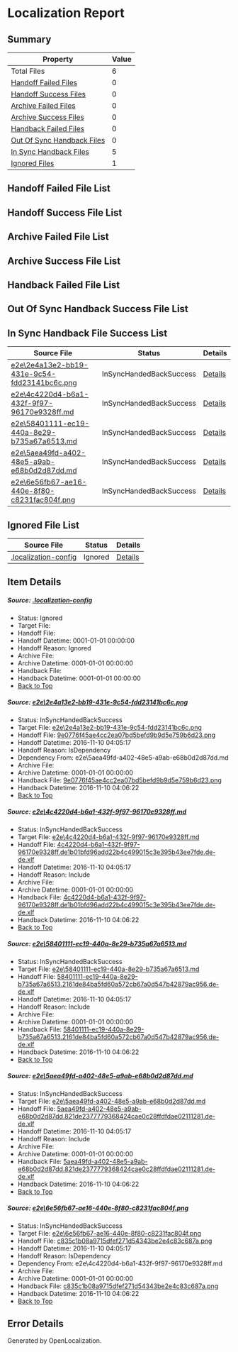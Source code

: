 # <a name='report-top'></a> Localization Report

## Summary
 Property | Value 
 -------- | ----- 
 Total Files | 6
[ Handoff Failed Files ](#handoff-failed-list)| 0
[ Handoff Success Files ](#handoff-success-list)| 0
[ Archive Failed Files ](#archive-failed-list)| 0
[ Archive Success Files ](#archive-success-list)| 0
[ Handback Failed Files ](#handback-failed-list)| 0
[ Out Of Sync Handback Files ](#outofsync-handback-success-list)| 0
[ In Sync Handback Files ](#insync-handback-success-list)| 5
[ Ignored Files ](#ignored-list)| 1

## <a name='handoff-failed-list'></a> Handoff Failed File List

## <a name='handoff-success-list'></a> Handoff Success File List

## <a name='archive-failed-list'></a> Archive Failed File List

## <a name='archive-success-list'></a> Archive Success File List

## <a name='handback-failed-list'></a> Handback Failed File List

## <a name='outofsync-handback-success-list'></a> Out Of Sync Handback Success File List

## <a name='insync-handback-success-list'></a> In Sync Handback File Success List
 Source File | Status | Details 
 ----------- | ------ | ------- 
 [e2e\2e4a13e2-bb19-431e-9c54-fdd23141bc6c.png](https://github.com/OpenLocalizationTestOrg/ol-test0/blob/36a9de081c03d2281d626dc607a1a4d47352cd05/e2e/2e4a13e2-bb19-431e-9c54-fdd23141bc6c.png) | InSyncHandedBackSuccess | [Details](#9e0776f45ae4cc2ea07bd5befd9b9d5e759b6d231)
 [e2e\4c4220d4-b6a1-432f-9f97-96170e9328ff.md](https://github.com/OpenLocalizationTestOrg/ol-test0/blob/36a9de081c03d2281d626dc607a1a4d47352cd05/e2e/4c4220d4-b6a1-432f-9f97-96170e9328ff.md) | InSyncHandedBackSuccess | [Details](#df923ccd5f7f3a9cc9b9de009f50f2ed26a9e1e92)
 [e2e\58401111-ec19-440a-8e29-b735a67a6513.md](https://github.com/OpenLocalizationTestOrg/ol-test0/blob/36a9de081c03d2281d626dc607a1a4d47352cd05/e2e/58401111-ec19-440a-8e29-b735a67a6513.md) | InSyncHandedBackSuccess | [Details](#4cfd11a2aee39c5c6dce912483bd840f8f8ab9d53)
 [e2e\5aea49fd-a402-48e5-a9ab-e68b0d2d87dd.md](https://github.com/OpenLocalizationTestOrg/ol-test0/blob/36a9de081c03d2281d626dc607a1a4d47352cd05/e2e/5aea49fd-a402-48e5-a9ab-e68b0d2d87dd.md) | InSyncHandedBackSuccess | [Details](#dd50823e2cc49c5ec999ce9a2f7a4cdb1e07f62d4)
 [e2e\6e56fb67-ae16-440e-8f80-c8231fac804f.png](https://github.com/OpenLocalizationTestOrg/ol-test0/blob/36a9de081c03d2281d626dc607a1a4d47352cd05/e2e/6e56fb67-ae16-440e-8f80-c8231fac804f.png) | InSyncHandedBackSuccess | [Details](#c835c1b08a9715dfef271d54343be2e4c83c687a5)

## <a name='ignored-list'></a> Ignored File List
 Source File | Status | Details 
 ----------- | ------ | ------- 
 [.localization-config](https://github.com/OpenLocalizationTestOrg/ol-test0/blob/36a9de081c03d2281d626dc607a1a4d47352cd05/.localization-config) | Ignored | [Details](#c268a05ecaa7ec85942ed632c29928ee5bd6da8d0)

## Item Details
##### <a name='c268a05ecaa7ec85942ed632c29928ee5bd6da8d0'></a> Source: [.localization-config](https://github.com/OpenLocalizationTestOrg/ol-test0/blob/36a9de081c03d2281d626dc607a1a4d47352cd05/.localization-config)
* Status: Ignored
* Target File: 
* Handoff File: 
* Handoff Datetime: 0001-01-01 00:00:00
* Handoff Reason: Ignored
* Archive File: 
* Archive Datetime: 0001-01-01 00:00:00
* Handback File: 
* Handback Datetime: 0001-01-01 00:00:00
* [Back to Top](#report-top)

##### <a name='9e0776f45ae4cc2ea07bd5befd9b9d5e759b6d231'></a> Source: [e2e\2e4a13e2-bb19-431e-9c54-fdd23141bc6c.png](https://github.com/OpenLocalizationTestOrg/ol-test0/blob/36a9de081c03d2281d626dc607a1a4d47352cd05/e2e/2e4a13e2-bb19-431e-9c54-fdd23141bc6c.png)
* Status: InSyncHandedBackSuccess
* Target File: [e2e\2e4a13e2-bb19-431e-9c54-fdd23141bc6c.png](https://github.com/OpenLocalizationTestOrg/ol-test0-dede/blob/ca50bfa7cbdc348023d359cfe66101ab6d1b11b5/e2e/2e4a13e2-bb19-431e-9c54-fdd23141bc6c.png)
* Handoff File: [9e0776f45ae4cc2ea07bd5befd9b9d5e759b6d23.png](https://github.com/OpenLocalizationTestOrg/ol-test0-handoff/blob/bdcd9585d1414afcb4e3140a77c9f19f426fa0de/ol-handoff/OpenLocalizationTestOrg/ol-test0-dede/yufeih/ht/9e0776f45ae4cc2ea07bd5befd9b9d5e759b6d23.png)
* Handoff Datetime: 2016-11-10 04:05:17
* Handoff Reason: IsDependency
* Dependency From: e2e\5aea49fd-a402-48e5-a9ab-e68b0d2d87dd.md
* Archive File: 
* Archive Datetime: 0001-01-01 00:00:00
* Handback File: [9e0776f45ae4cc2ea07bd5befd9b9d5e759b6d23.png](https://github.com/OpenLocalizationTestOrg/ol-test0-handback/blob/73f3537aafd64b26e567f268aae117659c4cef8a/ol-handback/OpenLocalizationTestOrg/ol-test0-dede/yufeih/ht/9e0776f45ae4cc2ea07bd5befd9b9d5e759b6d23.png)
* Handback Datetime: 2016-11-10 04:06:22
* [Back to Top](#report-top)

##### <a name='df923ccd5f7f3a9cc9b9de009f50f2ed26a9e1e92'></a> Source: [e2e\4c4220d4-b6a1-432f-9f97-96170e9328ff.md](https://github.com/OpenLocalizationTestOrg/ol-test0/blob/36a9de081c03d2281d626dc607a1a4d47352cd05/e2e/4c4220d4-b6a1-432f-9f97-96170e9328ff.md)
* Status: InSyncHandedBackSuccess
* Target File: [e2e\4c4220d4-b6a1-432f-9f97-96170e9328ff.md](https://github.com/OpenLocalizationTestOrg/ol-test0-dede/blob/ca50bfa7cbdc348023d359cfe66101ab6d1b11b5/e2e/4c4220d4-b6a1-432f-9f97-96170e9328ff.md)
* Handoff File: [4c4220d4-b6a1-432f-9f97-96170e9328ff.de1b01bfd96add22b4c499015c3e395b43ee7fde.de-de.xlf](https://github.com/OpenLocalizationTestOrg/ol-test0-handoff/blob/bdcd9585d1414afcb4e3140a77c9f19f426fa0de/ol-handoff/OpenLocalizationTestOrg/ol-test0-dede/yufeih/ht/4c4220d4-b6a1-432f-9f97-96170e9328ff.de1b01bfd96add22b4c499015c3e395b43ee7fde.de-de.xlf)
* Handoff Datetime: 2016-11-10 04:05:17
* Handoff Reason: Include
* Archive File: 
* Archive Datetime: 0001-01-01 00:00:00
* Handback File: [4c4220d4-b6a1-432f-9f97-96170e9328ff.de1b01bfd96add22b4c499015c3e395b43ee7fde.de-de.xlf](https://github.com/OpenLocalizationTestOrg/ol-test0-handback/blob/73f3537aafd64b26e567f268aae117659c4cef8a/ol-handback/OpenLocalizationTestOrg/ol-test0-dede/yufeih/ht/4c4220d4-b6a1-432f-9f97-96170e9328ff.de1b01bfd96add22b4c499015c3e395b43ee7fde.de-de.xlf)
* Handback Datetime: 2016-11-10 04:06:22
* [Back to Top](#report-top)

##### <a name='4cfd11a2aee39c5c6dce912483bd840f8f8ab9d53'></a> Source: [e2e\58401111-ec19-440a-8e29-b735a67a6513.md](https://github.com/OpenLocalizationTestOrg/ol-test0/blob/36a9de081c03d2281d626dc607a1a4d47352cd05/e2e/58401111-ec19-440a-8e29-b735a67a6513.md)
* Status: InSyncHandedBackSuccess
* Target File: [e2e\58401111-ec19-440a-8e29-b735a67a6513.md](https://github.com/OpenLocalizationTestOrg/ol-test0-dede/blob/ca50bfa7cbdc348023d359cfe66101ab6d1b11b5/e2e/58401111-ec19-440a-8e29-b735a67a6513.md)
* Handoff File: [58401111-ec19-440a-8e29-b735a67a6513.2161de84ba5fd60a572cb67a0d547b42879ac956.de-de.xlf](https://github.com/OpenLocalizationTestOrg/ol-test0-handoff/blob/bdcd9585d1414afcb4e3140a77c9f19f426fa0de/ol-handoff/OpenLocalizationTestOrg/ol-test0-dede/yufeih/ht/58401111-ec19-440a-8e29-b735a67a6513.2161de84ba5fd60a572cb67a0d547b42879ac956.de-de.xlf)
* Handoff Datetime: 2016-11-10 04:05:17
* Handoff Reason: Include
* Archive File: 
* Archive Datetime: 0001-01-01 00:00:00
* Handback File: [58401111-ec19-440a-8e29-b735a67a6513.2161de84ba5fd60a572cb67a0d547b42879ac956.de-de.xlf](https://github.com/OpenLocalizationTestOrg/ol-test0-handback/blob/73f3537aafd64b26e567f268aae117659c4cef8a/ol-handback/OpenLocalizationTestOrg/ol-test0-dede/yufeih/ht/58401111-ec19-440a-8e29-b735a67a6513.2161de84ba5fd60a572cb67a0d547b42879ac956.de-de.xlf)
* Handback Datetime: 2016-11-10 04:06:22
* [Back to Top](#report-top)

##### <a name='dd50823e2cc49c5ec999ce9a2f7a4cdb1e07f62d4'></a> Source: [e2e\5aea49fd-a402-48e5-a9ab-e68b0d2d87dd.md](https://github.com/OpenLocalizationTestOrg/ol-test0/blob/36a9de081c03d2281d626dc607a1a4d47352cd05/e2e/5aea49fd-a402-48e5-a9ab-e68b0d2d87dd.md)
* Status: InSyncHandedBackSuccess
* Target File: [e2e\5aea49fd-a402-48e5-a9ab-e68b0d2d87dd.md](https://github.com/OpenLocalizationTestOrg/ol-test0-dede/blob/ca50bfa7cbdc348023d359cfe66101ab6d1b11b5/e2e/5aea49fd-a402-48e5-a9ab-e68b0d2d87dd.md)
* Handoff File: [5aea49fd-a402-48e5-a9ab-e68b0d2d87dd.821de2377779368424cae0c28ffdfdae02111281.de-de.xlf](https://github.com/OpenLocalizationTestOrg/ol-test0-handoff/blob/bdcd9585d1414afcb4e3140a77c9f19f426fa0de/ol-handoff/OpenLocalizationTestOrg/ol-test0-dede/yufeih/ht/5aea49fd-a402-48e5-a9ab-e68b0d2d87dd.821de2377779368424cae0c28ffdfdae02111281.de-de.xlf)
* Handoff Datetime: 2016-11-10 04:05:17
* Handoff Reason: Include
* Archive File: 
* Archive Datetime: 0001-01-01 00:00:00
* Handback File: [5aea49fd-a402-48e5-a9ab-e68b0d2d87dd.821de2377779368424cae0c28ffdfdae02111281.de-de.xlf](https://github.com/OpenLocalizationTestOrg/ol-test0-handback/blob/73f3537aafd64b26e567f268aae117659c4cef8a/ol-handback/OpenLocalizationTestOrg/ol-test0-dede/yufeih/ht/5aea49fd-a402-48e5-a9ab-e68b0d2d87dd.821de2377779368424cae0c28ffdfdae02111281.de-de.xlf)
* Handback Datetime: 2016-11-10 04:06:22
* [Back to Top](#report-top)

##### <a name='c835c1b08a9715dfef271d54343be2e4c83c687a5'></a> Source: [e2e\6e56fb67-ae16-440e-8f80-c8231fac804f.png](https://github.com/OpenLocalizationTestOrg/ol-test0/blob/36a9de081c03d2281d626dc607a1a4d47352cd05/e2e/6e56fb67-ae16-440e-8f80-c8231fac804f.png)
* Status: InSyncHandedBackSuccess
* Target File: [e2e\6e56fb67-ae16-440e-8f80-c8231fac804f.png](https://github.com/OpenLocalizationTestOrg/ol-test0-dede/blob/ca50bfa7cbdc348023d359cfe66101ab6d1b11b5/e2e/6e56fb67-ae16-440e-8f80-c8231fac804f.png)
* Handoff File: [c835c1b08a9715dfef271d54343be2e4c83c687a.png](https://github.com/OpenLocalizationTestOrg/ol-test0-handoff/blob/bdcd9585d1414afcb4e3140a77c9f19f426fa0de/ol-handoff/OpenLocalizationTestOrg/ol-test0-dede/yufeih/ht/c835c1b08a9715dfef271d54343be2e4c83c687a.png)
* Handoff Datetime: 2016-11-10 04:05:17
* Handoff Reason: IsDependency
* Dependency From: e2e\4c4220d4-b6a1-432f-9f97-96170e9328ff.md
* Archive File: 
* Archive Datetime: 0001-01-01 00:00:00
* Handback File: [c835c1b08a9715dfef271d54343be2e4c83c687a.png](https://github.com/OpenLocalizationTestOrg/ol-test0-handback/blob/73f3537aafd64b26e567f268aae117659c4cef8a/ol-handback/OpenLocalizationTestOrg/ol-test0-dede/yufeih/ht/c835c1b08a9715dfef271d54343be2e4c83c687a.png)
* Handback Datetime: 2016-11-10 04:06:22
* [Back to Top](#report-top)


## Error Details

Generated by OpenLocalization.
